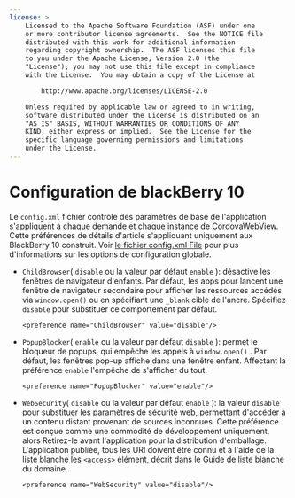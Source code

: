 ```yaml
---
license: >
    Licensed to the Apache Software Foundation (ASF) under one
    or more contributor license agreements.  See the NOTICE file
    distributed with this work for additional information
    regarding copyright ownership.  The ASF licenses this file
    to you under the Apache License, Version 2.0 (the
    "License"); you may not use this file except in compliance
    with the License.  You may obtain a copy of the License at

        http://www.apache.org/licenses/LICENSE-2.0

    Unless required by applicable law or agreed to in writing,
    software distributed under the License is distributed on an
    "AS IS" BASIS, WITHOUT WARRANTIES OR CONDITIONS OF ANY
    KIND, either express or implied.  See the License for the
    specific language governing permissions and limitations
    under the License.
---
```


# Configuration de blackBerry 10

Le `config.xml` fichier contrôle des paramètres de base de l'application s'appliquent à chaque demande et chaque instance de CordovaWebView. Cette préférences de détails d'article s'appliquant uniquement aux BlackBerry 10 construit. Voir [le fichier config.xml File][1] pour plus d'informations sur les options de configuration globale.

 [1]: config_ref_index.md.html#The%20config.xml%20File

*   `ChildBrowser`( `disable` ou la valeur par défaut `enable` ): désactive les fenêtres de navigateur d'enfants. Par défaut, les apps pour lancent une fenêtre de navigateur secondaire pour afficher les ressources accédés via `window.open()` ou en spécifiant une `_blank` cible de l'ancre. Spécifiez `disable` pour substituer ce comportement par défaut.
    
        <preference name="ChildBrowser" value="disable"/>
        

*   `PopupBlocker`( `enable` ou la valeur par défaut `disable` ): permet le bloqueur de popups, qui empêche les appels à `window.open()` . Par défaut, les fenêtres pop-up affiche dans une fenêtre enfant. Affectant la préférence `enable` l'empêche de s'afficher du tout.
    
        <preference name="PopupBlocker" value="enable"/>
        

*   `WebSecurity`( `disable` ou la valeur par défaut `enable` ): la valeur `disable` pour substituer les paramètres de sécurité web, permettant d'accéder à un contenu distant provenant de sources inconnues. Cette préférence est conçue comme une commodité de développement uniquement, alors Retirez-le avant l'application pour la distribution d'emballage. L'application publiée, tous les URI doivent être connu et à l'aide de la liste blanche les `<access>` élément, décrit dans le Guide de liste blanche du domaine.
    
        <preference name="WebSecurity" value="disable"/>